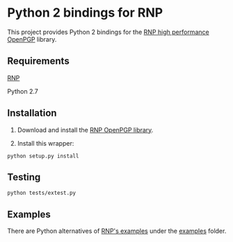 # Python 2 bindings for RNP

This project provides Python 2 bindings for the [RNP high performance OpenPGP](https://github.com/rnpgp/rnp) library.

## Requirements

[RNP](https://github.com/rnpgp/rnp)

Python 2.7

## Installation

1. Download and install the [RNP OpenPGP library](https://github.com/rnpgp/rnp).

2. Install this wrapper:

```
python setup.py install
```

## Testing

```
python tests/extest.py
```

## Examples

There are Python alternatives of [RNP's examples](https://github.com/rnpgp/rnp/src/examples) under the [examples](examples) folder.
